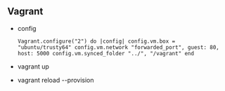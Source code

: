 ## Vagrant ##

- config

    `Vagrant.configure("2") do |config|
    		config.vm.box = "ubuntu/trusty64"
    		config.vm.network "forwarded_port", guest: 80, host: 5000
    		config.vm.synced_folder "../", "/vagrant"
    end`

- vagrant up
- vagrant reload --provision
